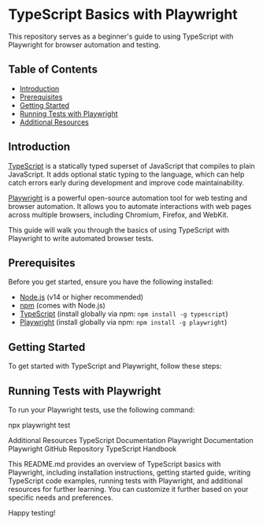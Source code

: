 # TypeScript Basics with Playwright

This repository serves as a beginner's guide to using TypeScript with Playwright for browser automation and testing.

## Table of Contents

- [Introduction](#introduction)
- [Prerequisites](#prerequisites)
- [Getting Started](#getting-started)
- [Running Tests with Playwright](#running-tests-with-playwright)
- [Additional Resources](#additional-resources)

## Introduction

[TypeScript](https://www.typescriptlang.org/) is a statically typed superset of JavaScript that compiles to plain JavaScript. It adds optional static typing to the language, which can help catch errors early during development and improve code maintainability.

[Playwright](https://playwright.dev/) is a powerful open-source automation tool for web testing and browser automation. It allows you to automate interactions with web pages across multiple browsers, including Chromium, Firefox, and WebKit.

This guide will walk you through the basics of using TypeScript with Playwright to write automated browser tests.

## Prerequisites

Before you get started, ensure you have the following installed:

- [Node.js](https://nodejs.org/) (v14 or higher recommended)
- [npm](https://www.npmjs.com/) (comes with Node.js)
- [TypeScript](https://www.typescriptlang.org/) (install globally via npm: `npm install -g typescript`)
- [Playwright](https://playwright.dev/docs/intro) (install globally via npm: `npm install -g playwright`)

## Getting Started

To get started with TypeScript and Playwright, follow these steps:

## Running Tests with Playwright

To run your Playwright tests, use the following command:

npx playwright test


Additional Resources
TypeScript Documentation
Playwright Documentation
Playwright GitHub Repository
TypeScript Handbook


This README.md provides an overview of TypeScript basics with Playwright, including installation instructions, getting started guide, writing TypeScript code examples, running tests with Playwright, and additional resources for further learning. You can customize it further based on your specific needs and preferences.

Happy testing!

